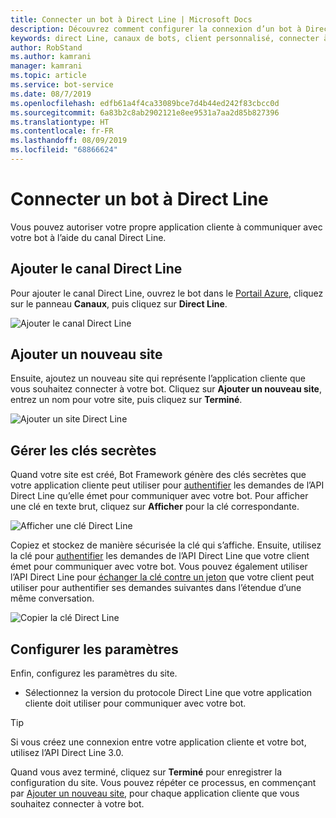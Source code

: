 ```yaml
---
title: Connecter un bot à Direct Line | Microsoft Docs
description: Découvrez comment configurer la connexion d’un bot à Direct Line.
keywords: direct Line, canaux de bots, client personnalisé, connecter à des canaux, configurer
author: RobStand
ms.author: kamrani
manager: kamrani
ms.topic: article
ms.service: bot-service
ms.date: 08/7/2019
ms.openlocfilehash: edfb61a4f4ca33089bce7d4b44ed242f83cbcc0d
ms.sourcegitcommit: 6a83b2c8ab2902121e8ee9531a7aa2d85b827396
ms.translationtype: HT
ms.contentlocale: fr-FR
ms.lasthandoff: 08/09/2019
ms.locfileid: "68866624"
---
```

# <a name="connect-a-bot-to-direct-line"></a>Connecter un bot à Direct Line

Vous pouvez autoriser votre propre application cliente à communiquer avec votre bot à l’aide du canal Direct Line. 

## <a name="add-the-direct-line-channel"></a>Ajouter le canal Direct Line

Pour ajouter le canal Direct Line, ouvrez le bot dans le [Portail Azure](https://portal.azure.com/), cliquez sur le panneau **Canaux**, puis cliquez sur **Direct Line**.

![Ajouter le canal Direct Line](media/bot-service-channel-connect-directline/directline-addchannel.png)

## <a name="add-new-site"></a>Ajouter un nouveau site

Ensuite, ajoutez un nouveau site qui représente l’application cliente que vous souhaitez connecter à votre bot. Cliquez sur **Ajouter un nouveau site**, entrez un nom pour votre site, puis cliquez sur **Terminé**.

![Ajouter un site Direct Line](media/bot-service-channel-connect-directline/directline-addsite.png)

## <a name="manage-secret-keys"></a>Gérer les clés secrètes

Quand votre site est créé, Bot Framework génère des clés secrètes que votre application cliente peut utiliser pour [authentifier](~/rest-api/bot-framework-rest-direct-line-3-0-authentication.md) les demandes de l’API Direct Line qu’elle émet pour communiquer avec votre bot. Pour afficher une clé en texte brut, cliquez sur **Afficher** pour la clé correspondante.

![Afficher une clé Direct Line](media/bot-service-channel-connect-directline/directline-showkey.png)

Copiez et stockez de manière sécurisée la clé qui s’affiche. Ensuite, utilisez la clé pour [authentifier](~/rest-api/bot-framework-rest-direct-line-3-0-authentication.md) les demandes de l’API Direct Line que votre client émet pour communiquer avec votre bot.
Vous pouvez également utiliser l’API Direct Line pour [échanger la clé contre un jeton](~/rest-api/bot-framework-rest-direct-line-3-0-authentication.md#generate-token) que votre client peut utiliser pour authentifier ses demandes suivantes dans l’étendue d’une même conversation.

![Copier la clé Direct Line](media/bot-service-channel-connect-directline/directline-copykey.png)

## <a name="configure-settings"></a>Configurer les paramètres

Enfin, configurez les paramètres du site.

- Sélectionnez la version du protocole Direct Line que votre application cliente doit utiliser pour communiquer avec votre bot.

> [!TIP]
> Si vous créez une connexion entre votre application cliente et votre bot, utilisez l’API Direct Line 3.0.

Quand vous avez terminé, cliquez sur **Terminé** pour enregistrer la configuration du site. Vous pouvez répéter ce processus, en commençant par [Ajouter un nouveau site](#add-new-site), pour chaque application cliente que vous souhaitez connecter à votre bot.
